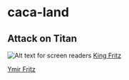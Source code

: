# caca-land
## Attack on Titan
![Alt text for screen readers](https://m.media-amazon.com/images/M/MV5BZjliODY5MzQtMmViZC00MTZmLWFhMWMtMjMwM2I3OGY1MTRiXkEyXkFqcGc@._V1_FMjpg_UX1000_.jpg "Optional title text for mouseover")
[King Fritz](https://github.com/hanjiruii/caca-land/tree/King-Fritz)


[Ymir Fritz](https://static.wikia.nocookie.net/shingekinokyojin/images/e/ea/Ymir_Fritz_%28Anime%29_character_image_%28990_B1%29.png/revision/latest?cb=20220206233111)
